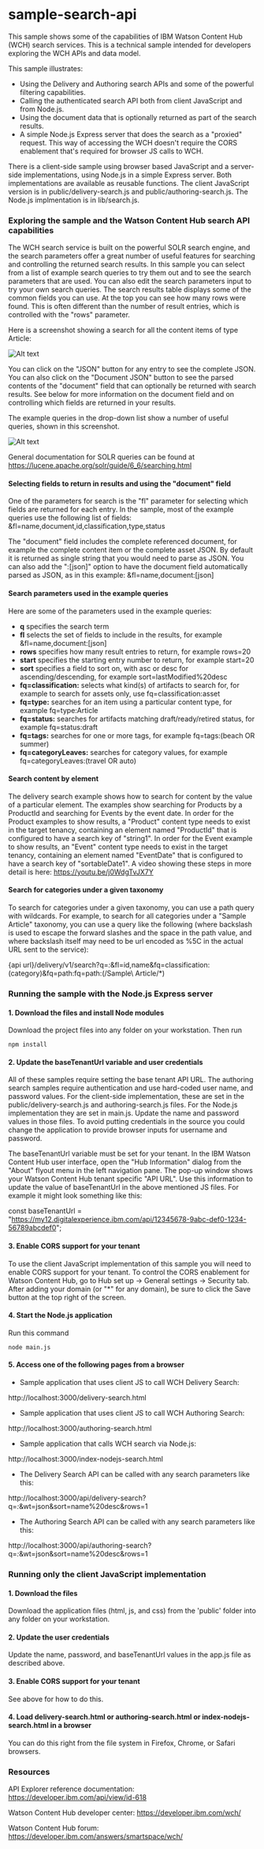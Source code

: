 # sample-search-api

This sample shows some of the capabilities of IBM Watson Content Hub (WCH) search services. This is a technical sample intended for developers exploring the WCH APIs and data model.

This sample illustrates:
- Using the Delivery and Authoring search APIs and some of the powerful filtering capabilities.
- Calling the authenticated search API both from client JavaScript and from Node.js.
- Using the document data that is optionally returned as part of the search results.
- A simple Node.js Express server that does the search as a "proxied" request. This way of accessing the WCH doesn't require the CORS enablement that's required for browser JS calls to WCH.

There is a client-side sample using browser based JavaScript and a server-side implementations, using Node.js in a simple Express server. Both implementations are available as reusable functions. The client JavaScript version is in public/delivery-search.js and public/authoring-search.js.  The Node.js implmentation is in lib/search.js.

### Exploring the sample and the Watson Content Hub search API capabilities

The WCH search service is built on the powerful SOLR search engine, and the search parameters offer a great number of useful features for searching and controlling the returned search results. In this sample you can select from a list of example search queries to try them out and to see the search parameters that are used. You can also edit the search parameters input to try your own search queries. The search results table displays some of the common fields you can use. At the top you can see how many rows were found. This is often different than the number of result entries, which is controlled with the "rows" parameter.

Here is a screenshot showing a search for all the content items of type Article:

![Alt text](/docs/search-api-screenshot.jpg?raw=true "Sample screenshot")

You can click on the "JSON" button for any entry to see the complete JSON. You can also click on the "Document JSON" button to see the parsed contents of the "document" field that can optionally be returned with search results. See below for more information on the document field and on controlling which fields are returned in your results.

The example queries in the drop-down list show a number of useful queries, shown in this screenshot.

![Alt text](/docs/screenshot-dropdown.jpg?raw=true "Sample dropdown screenshot")

General documentation for SOLR queries can be found at https://lucene.apache.org/solr/guide/6_6/searching.html

#### Selecting fields to return in results and using the "document" field

One of the parameters for search is the "fl" parameter for selecting which fields are returned for each entry. In the sample, most of the example queries use the following list of fields:
    &fl=name,document,id,classification,type,status

The "document" field includes the complete referenced document, for example the complete content item or the complete asset JSON. By default it is returned as single string that you would need to parse as JSON. You can also add the ":[json]" option to have the document field automatically parsed as JSON, as in this example:
    &fl=name,document:[json]

#### Search parameters used in the example queries

Here are some of the parameters used in the example queries:
- **q** specifies the search term
- **fl** selects the set of fields to include in the results, for example &fl=name,document:[json]
- **rows** specifies how many result entries to return, for example rows=20
- **start** specifies the starting entry number to return, for example start=20
- **sort** specifies a field to sort on, with asc or desc for ascending/descending, for example sort=lastModified%20desc
- **fq=classification:** selects what kind(s) of artifacts to search for, for example to search for assets only, use  fq=classification:asset
- **fq=type:** searches for an item using a particular content type, for example fq=type:Article
- **fq=status:** searches for artifacts matching draft/ready/retired status, for example fq=status:draft
- **fq=tags:** searches for one or more tags, for example fq=tags:(beach OR summer)
- **fq=categoryLeaves:** searches for category values, for example fq=categoryLeaves:(travel OR auto)

#### Search content by element

The delivery search example shows how to search for content by the value of a particular element. The examples show searching for Products by a ProductId and searching for Events by the event date. In order for the Product examples to show results, a "Product" content type needs to exist in the target tenancy, containing an element named "ProductId" that is configured to have a search key of "string1". In order for the Event example to show results, an "Event" content type needs to exist in the target tenancy, containing an element named "EventDate" that is configured to have a search key of "sortableDate1". A video showing these steps in more detail is here: https://youtu.be/j0WdgTvJX7Y

#### Search for categories under a given taxonomy

To search for categories under a given taxonomy, you can use a path query with wildcards.   For example, to search for all categories under a "Sample Article" taxonomy, you can use a query like the following (where backslash is used to escape the forward slashes and the space in the path value, and where backslash itself may need to be url encoded as %5C in the actual URL sent to the service):

{api url}/delivery/v1/search?q=*:*&fl=id,name&fq=classification:(category)&fq=path:fq=path:(\/Sample\ Article\/*)


### Running the sample with the Node.js Express server

#### 1. Download the files and install Node modules

Download the project files into any folder on your workstation. Then run

    npm install

#### 2. Update the baseTenantUrl variable and user credentials

All of these samples require setting the base tenant API URL.  The authoring search samples require authentication and use hard-coded user name, and password values. For the client-side implementation, these are set in the public/delivery-search.js and authoring-search.js files. For the Node.js implementation they are set in main.js. Update the name and password values in those files. To avoid putting credentials in the source you could change the application to provide browser inputs for username and password.

The baseTenantUrl variable must be set for your tenant. In the IBM Watson Content Hub user interface, open the "Hub Information" dialog from the "About" flyout menu in the left navigation pane.  The pop-up window shows your Watson Content Hub tenant specific "API URL". Use this information to update the value of baseTenantUrl in the above mentioned JS files. For example it might look something like this:

const baseTenantUrl = "https://my12.digitalexperience.ibm.com/api/12345678-9abc-def0-1234-56789abcdef0";

#### 3. Enable CORS support for your tenant

To use the client JavaScript implementation of this sample you will need to enable CORS support for your tenant. To control the CORS enablement for Watson Content Hub, go to Hub set up -> General settings -> Security tab. After adding your domain (or "*" for any domain), be sure to click the Save button at the top right of the screen.

#### 4. Start the Node.js application

Run this command

    node main.js

#### 5. Access one of the following pages from a browser

- Sample application that uses client JS to call WCH Delivery Search:

http://localhost:3000/delivery-search.html

- Sample application that uses client JS to call WCH Authoring Search:

http://localhost:3000/authoring-search.html

- Sample application that calls WCH search via Node.js:

http://localhost:3000/index-nodejs-search.html

- The Delivery Search API can be called with any search parameters like this:

http://localhost:3000/api/delivery-search?q=*:*&wt=json&sort=name%20desc&rows=1

- The Authoring Search API can be called with any search parameters like this:

http://localhost:3000/api/authoring-search?q=*:*&wt=json&sort=name%20desc&rows=1

### Running only the client JavaScript implementation

#### 1. Download the files

Download the application files (html, js, and css) from the 'public' folder into any folder on your workstation.

#### 2. Update the user credentials

Update the name, password, and baseTenantUrl values in the app.js file as described above.

#### 3. Enable CORS support for your tenant

See above for how to do this.

#### 4. Load delivery-search.html or authoring-search.html or index-nodejs-search.html in a browser

You can do this right from the file system in Firefox, Chrome, or Safari browsers.

### Resources

API Explorer reference documentation: https://developer.ibm.com/api/view/id-618

Watson Content Hub developer center: https://developer.ibm.com/wch/

Watson Content Hub forum: https://developer.ibm.com/answers/smartspace/wch/
